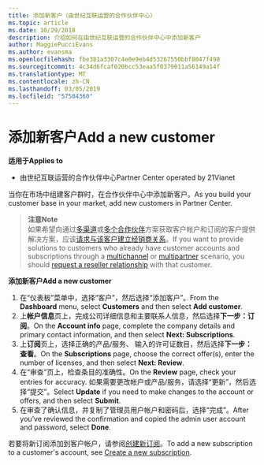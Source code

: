 ```yaml
---
title: 添加新客户（由世纪互联运营的合作伙伴中心）
ms.topic: article
ms.date: 10/29/2018
description: 介绍如何在由世纪互联运营的合作伙伴中心中添加新客户
author: MaggiePucciEvans
ms.author: evansma
ms.openlocfilehash: fbe381a3307c4e0e9eb4d53267550bbf8047f498
ms.sourcegitcommit: 4c34d6fcaf020bcc53eaa5f0379011a56149a14f
ms.translationtype: MT
ms.contentlocale: zh-CN
ms.lasthandoff: 03/05/2019
ms.locfileid: "57584360"
---
```

# <a name="add-a-new-customer"></a><span data-ttu-id="5be72-103">添加新客户</span><span class="sxs-lookup"><span data-stu-id="5be72-103">Add a new customer</span></span>

<span data-ttu-id="5be72-104">**适用于**</span><span class="sxs-lookup"><span data-stu-id="5be72-104">**Applies to**</span></span>

-   <span data-ttu-id="5be72-105">由世纪互联运营的合作伙伴中心</span><span class="sxs-lookup"><span data-stu-id="5be72-105">Partner Center operated by 21Vianet</span></span>

<span data-ttu-id="5be72-106">当你在市场中组建客户群时，在合作伙伴中心中添加新客户。</span><span class="sxs-lookup"><span data-stu-id="5be72-106">As you build your customer base in your market, add new customers in Partner Center.</span></span>

><span data-ttu-id="5be72-107">**注意**</span><span class="sxs-lookup"><span data-stu-id="5be72-107">**Note**</span></span><br> <span data-ttu-id="5be72-108">如果希望向通过[多渠道](multichannel.md)或[多个合作伙伴](multipartner.md)方案获取客户帐户和订阅的客户提供解决方案，应该[请求与该客户建立经销商关系](request-a-relationship-with-a-customer.md)。</span><span class="sxs-lookup"><span data-stu-id="5be72-108">If you want to provide solutions to customers who already have customer accounts and subscriptions through a [multichannel](multichannel.md) or [multipartner](multipartner.md) scenario, you should [request a reseller relationship](request-a-relationship-with-a-customer.md) with that customer.</span></span>

<span data-ttu-id="5be72-109">**添加新客户**</span><span class="sxs-lookup"><span data-stu-id="5be72-109">**Add a new customer**</span></span>

1.  <span data-ttu-id="5be72-110">在“仪表板”菜单中，选择“客户”，然后选择“添加客户”。</span><span class="sxs-lookup"><span data-stu-id="5be72-110">From the **Dashboard** menu, select **Customers** and then select **Add customer**.</span></span>
2.  <span data-ttu-id="5be72-111">上**帐户信息**页上，完成公司详细信息和主要联系人信息，然后选择**下一步：订阅**。</span><span class="sxs-lookup"><span data-stu-id="5be72-111">On the **Account info** page, complete the company details and primary contact information, and then select **Next: Subscriptions**.</span></span>
3.  <span data-ttu-id="5be72-112">上**订阅**页上，选择正确的产品/服务、 输入的许可证数目，然后选择**下一步：查看**。</span><span class="sxs-lookup"><span data-stu-id="5be72-112">On the **Subscriptions** page, choose the correct offer(s), enter the number of licenses, and then select **Next: Review**.</span></span>
4.  <span data-ttu-id="5be72-113">在“审查”页上，检查条目的准确性。</span><span class="sxs-lookup"><span data-stu-id="5be72-113">On the **Review** page, check your entries for accuracy.</span></span> <span data-ttu-id="5be72-114">如果需要更改帐户或产品/服务，请选择“更新”，然后选择“提交”。</span><span class="sxs-lookup"><span data-stu-id="5be72-114">Select **Update** if you need to make changes to the account or offers, and then select **Submit**.</span></span>
5.  <span data-ttu-id="5be72-115">在审查了确认信息，并复制了管理员用户帐户和密码后，选择“完成”。</span><span class="sxs-lookup"><span data-stu-id="5be72-115">After you’ve reviewed the confirmation and copied the admin user account and password, select **Done**.</span></span>

<span data-ttu-id="5be72-116">若要将新订阅添加到客户帐户，请参阅[创建新订阅](create-a-new-subscription.md)。</span><span class="sxs-lookup"><span data-stu-id="5be72-116">To add a new subscription to a customer's account, see [Create a new subscription](create-a-new-subscription.md).</span></span>
